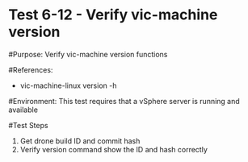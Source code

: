 Test 6-12 - Verify vic-machine version
=======

#Purpose:
Verify vic-machine version functions

#References:
* vic-machine-linux version -h

#Environment:
This test requires that a vSphere server is running and available

#Test Steps
1. Get drone build ID and commit hash
2. Verify version command show the ID and hash correctly
